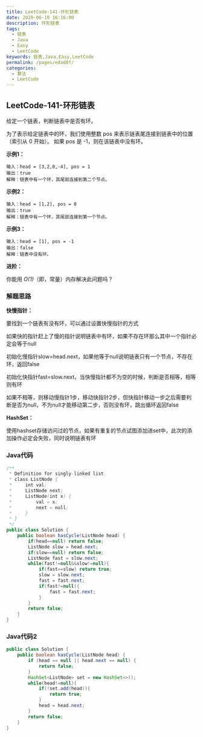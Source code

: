 ```yaml
---
title: LeetCode-141-环形链表
date: 2020-06-10 16:16:00
description: 环形链表
tags: 
  - 链表
  - Java
  - Easy
  - LeetCode
keywords: 链表,Java,Easy,LeetCode
permalink: /pages/edad8f/
categories: 
  - 算法
  - LeetCode
---
```


## LeetCode-141-环形链表

给定一个链表，判断链表中是否有环。

为了表示给定链表中的环，我们使用整数 pos 来表示链表尾连接到链表中的位置（索引从 0 开始）。 如果 pos 是 -1，则在该链表中没有环。

 <!--more-->

**示例1：**

```
输入：head = [3,2,0,-4], pos = 1
输出：true
解释：链表中有一个环，其尾部连接到第二个节点。
```

**示例2：**

```
输入：head = [1,2], pos = 0
输出：true
解释：链表中有一个环，其尾部连接到第一个节点。
```

**示例3：**

```
输入：head = [1], pos = -1
输出：false
解释：链表中没有环。
```

**进阶：**

你能用 *O(1)*（即，常量）内存解决此问题吗？

### 解题思路

**快慢指针：**

要找到一个链表有没有环，可以通过设置快慢指针的方式

如果快的指针赶上了慢的指针说明链表中有环，如果不存在环那么其中一个指针必定会等于null

初始化慢指针slow=head.next，如果他等于null说明链表只有一个节点，不存在环，返回false

初始化快指针fast=slow.next，当快慢指针都不为空的时候，判断是否相等，相等则有环

如果不相等，则移动慢指针1步，移动快指针2步，但快指针移动一步之后需要判断是否为null，不为null才能移动第二步，否则没有环，跳出循环返回false

**HashSet：**

使用hashset存储访问过的节点，如果有重复的节点试图添加进set中，此次的添加操作必定会失败，同时说明链表有环

### Java代码

```java
/**
 * Definition for singly-linked list.
 * class ListNode {
 *     int val;
 *     ListNode next;
 *     ListNode(int x) {
 *         val = x;
 *         next = null;
 *     }
 * }
 */
public class Solution {
    public boolean hasCycle(ListNode head) {
        if(head==null) return false;
        ListNode slow = head.next;
        if(slow==null) return false;
        ListNode fast = slow.next;
        while(fast!=null&&slow!=null){
            if(fast==slow) return true;
            slow = slow.next;
            fast = fast.next;
            if(fast!=null){
                fast = fast.next;
            }
        }
        return false;
    }
}
```

### Java代码2

```java
public class Solution {
    public boolean hasCycle(ListNode head) {
        if (head == null || head.next == null) {
            return false;
        }
        HashSet<ListNode> set = new HashSet<>();
        while(head!=null){
            if(!set.add(head)){
                return true;
            }
            head = head.next;
        }
        return false;
    }
}
```

